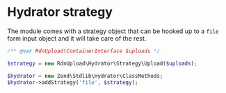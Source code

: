 Hydrator strategy
=================

The module comes with a strategy object that can be hooked up to a `file` form input object and it will take care of the rest.

~~~php
/** @var RdnUpload\ContainerInterface $uploads */

$strategy = new RdnUpload\Hydrator\Strategy\Upload($uploads);

$hydrator = new Zend\Stdlib\Hydrator\ClassMethods;
$hydrator->addStrategy('file', $strategy);
~~~
